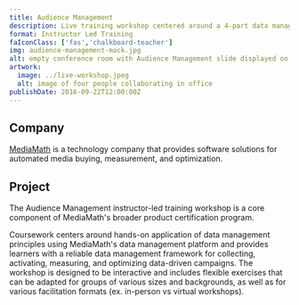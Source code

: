 ```yaml
---
title: Audience Management
description: Live training workshop centered around a 4-part data management framework
format: Instructor Led Training
faIconClass: ['fas','chalkboard-teacher']
img: audience-management-mock.jpg
alt: empty conference room with Audience Management slide displayed on screen
artwork:
  image: ../live-workshop.jpeg
  alt: image of four people collaborating in office
publishDate: 2016-09-22T12:00:00Z
---
```


## Company

[MediaMath](https://mediamath.com) is a technology company that provides software solutions for automated media buying, measurement, and optimization.

## Project

The Audience Management instructor-led training workshop is a core component of MediaMath's broader product certification program.

<artwork :artwork="artwork"></artwork>

Coursework centers around hands-on application of data management principles using MediaMath's data management platform and provides learners with a reliable data management framework for collecting, activating, measuring, and optimizing data-driven campaigns. The workshop is designed to be interactive and includes flexible exercises that can be adapted for groups of various sizes and backgrounds, as well as for various facilitation formats (ex. in-person vs virtual workshops).